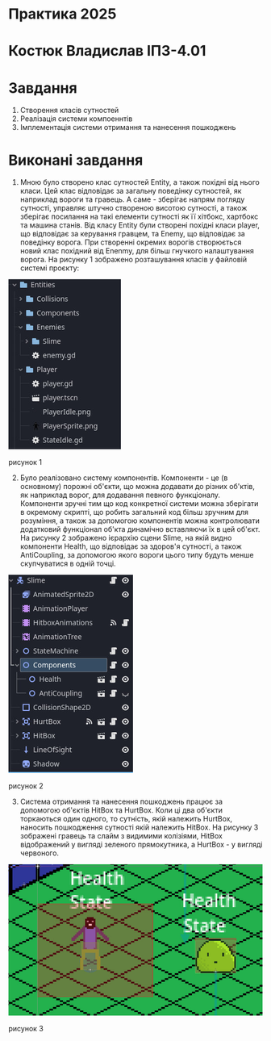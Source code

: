 # Практика 2025
# Костюк Владислав ІПЗ-4.01
# Завдання

1. Створення класів сутностей
2. Реалізація системи компоеннтів
3. Імплементація системи отримання та нанесення пошкоджень

# Виконані завдання

1. Мною було створено клас сутностей Entity, а також похідні від нього класи. Цей клас відповідає за загальну поведінку сутностей, як наприклад вороги та гравець.
А саме - зберігає напрям погляду сутності, управляє штучно створеною висотою сутності, а також зберігає посилання на такі елементи сутності як її хітбокс,
хартбокс та машина станів. Від класу Entity були створені похідні класи player, що відповідає за керування гравцем, та Enemy, що відповідає за поведінку ворога.
При створенні окремих ворогів створюється новий клас похідний від Enenmy, для більш гнучкого налаштування ворога. На рисунку 1 зображено розташування класів у
файловій системі проєкту:

![image_alt](https://github.com/VladislavKostyuk-1/Practice/blob/add1292970ab91f67fe8aeff6540bb69ae57616f/Screenshots/Kostyuk/1.jpg)

  рисунок 1

2. Було реалізовано систему компонентів. Компоненти - це (в основному) порожні об'єкти, що можна додавати до різних об'ктів, як наприклад ворог, для додавання
певного функціоналу. Компоненти зручні тим що код конкретної системи можна зберігати в окремому скрипті, що робить загальний код більш зручним для розуміння,
а також за допомогою компонентів можна контролювати додатковий функціонал об'кта динамічно вставляючи їх в цей об'єкт. На рисунку 2 зображено ієрархію сцени Slime,
на якій видно компоненти Health, що відповідає за здоров'я сутності, а також AntiCoupling, за допомогою якого вороги цього типу будуть менше скупчуватися в одній
точці.

![image_alt](https://github.com/VladislavKostyuk-1/Practice/blob/add1292970ab91f67fe8aeff6540bb69ae57616f/Screenshots/Kostyuk/2.jpg)

  рисунок 2

3. Система отримання та нанесення пошкоджень працює за допомогою об'єктів HitBox та HurtBox. Коли ці два об'єкти торкаються один одного, то сутність, якій належить
HurtBox, наносить пошкодження сутності якій належить HitBox. На рисунку 3 зображені гравець та слайм з видимими колізіями, HitBox відображений у вигляді зеленого
прямокутника, а HurtBox - у вигляді червоного.

![image_alt](https://github.com/VladislavKostyuk-1/Practice/blob/add1292970ab91f67fe8aeff6540bb69ae57616f/Screenshots/Kostyuk/3.jpg)

  рисунок 3
